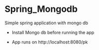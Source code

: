 # Spring_Mongodb
Simple spring application with mongo db

- Install Mongo db before running the app

- App runs on http://localhost:8080/pk
